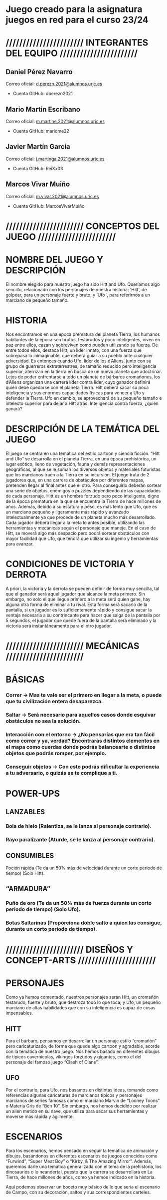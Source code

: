 # Juego creado para la asignatura juegos en red para el curso 23/24
# /////////////////////// INTEGRANTES DEL EQUIPO ///////////////////////
 ## Daniel Pérez Navarro
Correo oficial: d.perezn.2021@alumnos.urjc.es
- Cuenta GitHub: dperezn2021

 ## Mario Martin Escribano
Correo oficial: m.martine.2021@alumnos.urjc.es
- Cuenta GitHub: mariome22

 ## Javier Martín García
Correo oficial: j.martinga.2021@alumnos.urjc.es
- Cuenta GitHub: ReiXx03

 ## Marcos Vivar Muiño
Correo oficial: m.vivar.2021@alumnos.urjc.es
- Cuenta GitHub: MarcosVivarMuiño

# /////////////////////// CONCEPTOS DEL JUEGO ///////////////////////
# NOMBRE DEL JUEGO Y DESCRIPCIÓN
El nombre elegido para nuestro juego ha sido Hitt and Ufo. Queríamos algo sencillo, relacionado con los personajes de nuestra historia: ‘Hitt’, de golpear, para un personaje fuerte y bruto, y ‘Ufo ’, para referirnos a un marciano de pequeño tamaño.

# HISTORIA
Nos encontramos en una época prematura del planeta Tierra, los humanos habitantes de la época son brutos, testarudos y poco inteligentes, viven en paz entre ellos, cazan y sobreviven como pueden utilizando su fuerza. De entre todos ellos, destaca Hitt, un líder innato, con una fuerza que sobrepasa lo inimaginable, que deberá guiar a su pueblo ante cualquier adversidad. Es entonces cuando Ufo, líder de los d’Aliens, junto con su grupo de guerreros extraterrestres, de tamaño reducido pero inteligencia superior, aterrizan en la tierra en busca de un nuevo planeta que adoctrinar. Lejos de poder enfrentarse a todo un planeta de bárbaros cromañones, los d’Aliens organizan una carrera líder contra líder, cuyo ganador definirá quién debe quedarse con el planeta Tierra. Hitt deberá sacar su poca inteligencia y sus enormes capacidades físicas para vencer a Ufo y defender la Tierra. Ufo en cambio, se aprovechará de su pequeño tamaño e intelecto superior para dejar a Hitt atrás. Inteligencia contra fuerza, ¿quién ganará?

# DESCRIPCIÓN DE LA TEMÁTICA DEL JUEGO
El juego se centra en una temática del estilo cartoon y ciencia ficción. “Hitt and Ufo” se desarrolla en el planeta Tierra, en una época prehistórica, un lugar exótico, lleno de vegetación, fauna y demás representaciones geográficas, al que se le suman los diversos objetos y materiales futuristas que los marcianos traen a la Tierra en su incursión.
El juego trata de 2 jugadores que, en una carrera de obstáculos por diferentes mapas, pretenden llegar al final antes que el otro. Para conseguirlo deberán sortear una serie de objetos, enemigos o puzzles dependiendo de las capacidades de cada personaje.
Hitt es un hombre forzudo pero poco inteligente, digno de la época prematura en la que se encuentra la Tierra de hace millones de años. Además, debido a su estatura y peso, es más lento que Ufo, que es un marciano pequeño y ligeramente más rápido y avanzado intelectualmente ya que procede de un planeta mucho más desarrollado.
Cada jugador deberá llegar a la meta lo antes posible, utilizando las herramientas y mecánicas según el personaje que maneje. En el caso de Hitt, se moverá algo más despacio pero podrá sortear obstáculos con mayor facilidad que Ufo, que tendrá que utilizar su ingenio y herramientas para avanzar.

# CONDICIONES DE VICTORIA Y DERROTA
A priori, la victoria y la derrota se pueden definir de forma muy sencilla, tal que el ganador será aquel jugador que alcance la meta primero. Sin embargo, no solo el que llegue primero a la meta será quien gane, hay alguna otra forma de eliminar a tu rival.
Esta forma será sacarlo de la pantalla, si un jugador es lo suficientemente rápido y consigue sacar la ventaja necesaria a su contrincante para hacer que salga de la pantalla por 5 segundos, el jugador que quede fuera de la pantalla será eliminado y la victoria será instantáneamente para el otro jugador.

# /////////////////////// MECÁNICAS ///////////////////////
# BÁSICAS
 ### Correr → Mas te vale ser el primero en llegar a la meta, o puede que tu civilización entera desaparezca.
 ### Saltar → Será necesario para aquellos casos donde esquivar obstáculos no sea la solución.
 ### Interacción con el entorno → ¿No pensarías que era tan fácil como correr y ya, verdad? Encontrarás distintos elementos en el mapa como cuerdas donde podrás balancearte o distintos objetos que podrás romper, por ejemplo.
 ### Conseguir objetos → Con esto podrás dificultar la experiencia a tu adversario, o quizás se te complique a ti.

# POWER-UPS
 ## LANZABLES
 ### Bola de hielo (Ralentiza, se le lanza al personaje contrario).
 ### Rayo paralizante (Aturde, se le lanza al personaje contrario).

 ## CONSUMIBLES
Poción rápida (Te da un 50% más de velocidad durante un corto periodo de tiempo) (Solo Hitt).

 ## “ARMADURA”
 ### Puño de oro (Te da un 50% más de fuerza durante un corto periodo de tiempo) (Solo Ufo).
 ### Botas Saltarinas (Proporciona doble salto a quien las consigue, durante un corto periodo de tiempo).

# /////////////////////// DISEÑOS Y CONCEPT-ARTS ///////////////////////
# PERSONAJES
Como ya hemos comentado, nuestros personajes serán Hitt, un cromañón testarudo, fuerte y bruto, que destroza todo lo que toca; y Ufo, un pequeño marciano de altas habilidades que con su inteligencia es capaz de cosas impensables.
 ## HITT
Para el bárbaro, pensamos en desarrollar un personaje estilo “cromañón” pero caricaturizado, de forma que quede algo cartoon y agradable, acorde con la temática de nuestro juego. Nos hemos basado en diferentes dibujos de típicos cavernícolas, vikingos forzudos y gigantes, como el del personaje del famoso juego “Clash of Clans”.

 ## UFO
Por el contrario, para Ufo, nos basamos en distintas ideas, tomando como referencias algunas caricaturas de marcianos típicos y personajes marcianos de series famosas como el marciano Marvin de “Looney Toons” o Materia Gris de “Ben 10”. Sin embargo, nos hemos decidido por realizar un alien metido en su nave, que utiliza para sacar sus herramientas y moverse más rápida y ágilmente.

# ESCENARIOS
Para los escenarios, hemos pensado en seguir la temática de animación y dibujos, basándonos en diferentes escenarios de juegos conocidos como “Furwind”, “Super Meat Boy” o “Kirby, & The Amazing Mirror”. Además, queremos darle una temática generalizada con el tema de la prehistoria, los dinosaurios o lo neandertal, puesto que la carrera se desarrollará en La Tierra, de hace millones de años, como ya hemos indicado en la historia.






	

Aquí podemos observar un boceto muy básico de lo que sería el escenario de Campo, con su decoración, saltos y sus correspondientes carteles.
